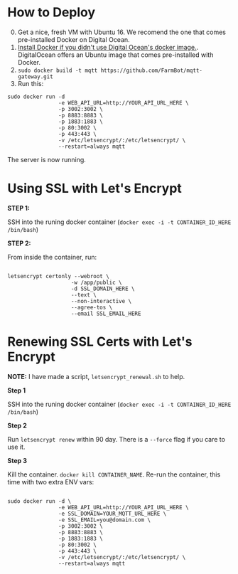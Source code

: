 # How to Deploy

 0. Get a nice, fresh VM with Ubuntu 16. We recomend the one that comes pre-installed Docker on Digital Ocean.
 0. [Install Docker if you didn't use Digital Ocean's docker image.](https://docs.docker.com/engine/installation/linux/ubuntulinux/). DigitalOcean offers an Ubuntu image that comes pre-installed with Docker.
 0. `sudo docker build -t mqtt https://github.com/FarmBot/mqtt-gateway.git`
 0. Run this:

```shell
sudo docker run -d 
                -e WEB_API_URL=http://YOUR_API_URL_HERE \
                -p 3002:3002 \
                -p 8883:8883 \
                -p 1883:1883 \
                -p 80:3002 \
                -p 443:443 \
                -v /etc/letsencrypt/:/etc/letsencrypt/ \
                --restart=always mqtt
```

The server is now running.

# Using SSL with Let's Encrypt

**STEP 1:**

SSH into the runing docker container  (`docker exec -i -t CONTAINER_ID_HERE /bin/bash`)

**STEP 2:**

From inside the container, run:

```shell

letsencrypt certonly --webroot \
                    -w /app/public \
                    -d SSL_DOMAIN_HERE \
                    --text \
                    --non-interactive \
                    --agree-tos \
                    --email SSL_EMAIL_HERE

```

# Renewing SSL Certs with Let's Encrypt

**NOTE:** I have made a script, `letsencrypt_renewal.sh` to help.

**Step 1**

SSH into the runing docker container (`docker exec -i -t CONTAINER_ID_HERE /bin/bash`)

**Step 2**

Run `letsencrypt renew` within 90 day. There is a `--force` flag if you care to use it.

**Step 3**

Kill the container. `docker kill CONTAINER_NAME`.
Re-run the container, this time with two extra ENV vars:

```shell

sudo docker run -d \
                -e WEB_API_URL=http://YOUR_API_URL_HERE \
                -e SSL_DOMAIN=YOUR_MQTT_URL_HERE \
                -e SSL_EMAIL=you@domain.com \
                -p 3002:3002 \
                -p 8883:8883 \
                -p 1883:1883 \
                -p 80:3002 \
                -p 443:443 \
                -v /etc/letsencrypt/:/etc/letsencrypt/ \
                --restart=always mqtt
```
